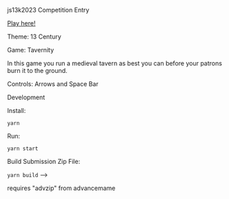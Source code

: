 js13k2023 Competition Entry

[Play here!](https://benjamin-t-brown.github.io/tavernity/index.html)

Theme: 13 Century

Game: Tavernity

In this game you run a medieval tavern as best you can before your patrons burn it to the ground.

Controls: Arrows and Space Bar

Development

Install:

`yarn`

Run:

`yarn start`

Build Submission Zip File:

`yarn build` -->

requires "advzip" from advancemame
